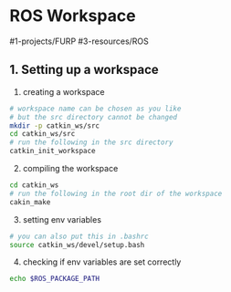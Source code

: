 # ROS Workspace
#1-projects/FURP #3-resources/ROS 

## 1. Setting up a workspace
1. creating a workspace
```bash
# workspace name can be chosen as you like
# but the src directory cannot be changed
mkdir -p catkin_ws/src
cd catkin_ws/src
# run the following in the src directory
catkin_init_workspace
```
2. compiling the workspace
```bash
cd catkin_ws
# run the following in the root dir of the workspace
cakin_make
```
3. setting env variables
```bash
# you can also put this in .bashrc
source catkin_ws/devel/setup.bash
```
4. checking if env variables are set correctly
```bash
echo $ROS_PACKAGE_PATH
```


